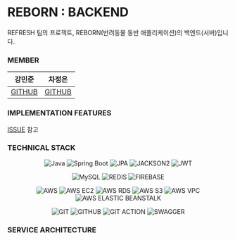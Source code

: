 # REBORN : BACKEND

REFRESH 팀의 프로젝트, REBORN(반려동물 동반 애플리케이션)의 백엔드(서버)입니다.

### MEMBER

|                   강민준                    |                 차정은                  |
|:----------------------------------------:|:------------------------------------:|
| [GITHUB](https://github.com/MinJunKKang) | [GITHUB](https://github.com/jyc0011) |

### IMPLEMENTATION FEATURES

[ISSUE](https://github.com/PROJECT-X-REFRESH/Back-Reborn/issues) 참고

### TECHNICAL STACK

<div align="center">

![Java](https://img.shields.io/badge/Java-ED272C?logo=Java&logoColor=white&style=for-the-badge)
![Spring Boot](https://img.shields.io/badge/Spring%20Boot-6DB33F?logo=springboot&logoColor=white&style=for-the-badge)
![JPA](https://img.shields.io/badge/JPA-5F6C72?logo=JPA&logoColor=white&style=for-the-badge)
![JACKSON2](https://img.shields.io/badge/JACKSON2-59A899?logo=JACKSON2&logoColor=white&style=for-the-badge)
![JWT](https://img.shields.io/badge/JWT-000000?logo=jsonwebtokens&logoColor=white&style=for-the-badge)

![MySQL](https://img.shields.io/badge/MySQL-4479A1?logo=mysql&logoColor=white&style=for-the-badge)
![REDIS](https://img.shields.io/badge/REDIS-FF4438?logo=redis&logoColor=white&style=for-the-badge)
![FIREBASE](https://img.shields.io/badge/FIREBASE-DD2C00?logo=firebase&logoColor=white&style=for-the-badge)

![AWS](https://img.shields.io/badge/AWS-232F3E?logo=amazonwebservices&logoColor=white&style=for-the-badge)
![AWS EC2](https://img.shields.io/badge/AWS%20EC2-FF9900?logo=amazonec2&logoColor=white&style=for-the-badge)
![AWS RDS](https://img.shields.io/badge/AWS%20RDS-527FFF?logo=amazonrds&logoColor=white&style=for-the-badge)
![AWS S3](https://img.shields.io/badge/AWS%20S3-569A31?logo=amazons3&logoColor=white&style=for-the-badge)
![AWS VPC](https://img.shields.io/badge/AWS%20VPC-852EF8?logo=amazonvpcs&logoColor=white&style=for-the-badge)
![AWS ELASTIC BEANSTALK](https://img.shields.io/badge/AWS%20ELASTIC%20BEANSTALK-8C4FFF?logo=awselasticloadbalancing&logoColor=white&style=for-the-badge)

![GIT](https://img.shields.io/badge/git-F05032?logo=git&logoColor=white&style=for-the-badge)
![GITHUB](https://img.shields.io/badge/github-181717?logo=github&logoColor=white&style=for-the-badge)
![GIT ACTION](https://img.shields.io/badge/git%20action-278CFF?logo=gitaction&logoColor=white&style=for-the-badge)
![SWAGGER](https://img.shields.io/badge/SWAGGER-85EA2D?logo=swagger&logoColor=black&style=for-the-badge)

</div>

### SERVICE ARCHITECTURE
